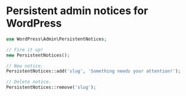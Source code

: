 # Persistent admin notices for WordPress

```php
use WordPress\Admin\PersistentNotices;

// Fire it up!
new PersistentNotices();

// New notice.
PersistentNotices::add('slug', 'Something needs your attention!');

// Delete notice.
PersistentNotices::remove('slug');
```
